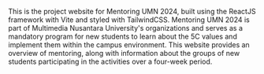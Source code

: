 This is the project website for Mentoring UMN 2024, built using the ReactJS framework with Vite and styled with TailwindCSS. Mentoring UMN 2024 is part of Multimedia Nusantara University's organizations and serves as a mandatory program for new students to learn about the 5C values and implement them within the campus environment. This website provides an overview of mentoring, along with information about the groups of new students participating in the activities over a four-week period.

